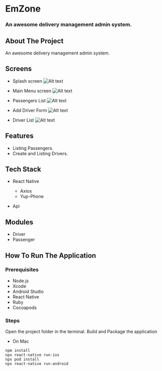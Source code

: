 # EmZone

### An awesome delivery management admin system.

## About The Project

An awesome delivery management admin system.

## Screens

- Splash screen
  ![Alt text](app-screens/splash.png?raw=true "SplashScreen")

- Main Menu screen
  ![Alt text](app-screens/mainmenu.png?raw=true "Main Menu")

- Passengers List
  ![Alt text](app-screens/passengers.png?raw=true "Passengers List")

- Add Driver Form
  ![Alt text](app-screens/driverform.png?raw=true "Driver Form")

- Driver List
  ![Alt text](app-screens/driverlists.png?raw=true "Driver List")



## Features

- Listing Passengers.
- Create and Listing Drivers.

## Tech Stack

- React Native
    - Axios
    - Yup-Phone

- Api

## Modules
  - Driver
  - Passenger

## How To Run The Application

### Prerequisites

- Node.js
- Xcode
- Android Studio
- React Native
- Ruby
- Cocoapods

### Steps

Open the project folder in the terminal. Build and Package the application


- On Mac

 ```
npm install
npx react-native run-ios
npx pod install
npx react-native run-android
 ```

